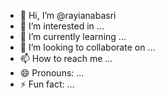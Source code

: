 - 👋 Hi, I’m @rayianabasri
- 👀 I’m interested in ...
- 🌱 I’m currently learning ...
- 💞️ I’m looking to collaborate on ...
- 📫 How to reach me ...
- 😄 Pronouns: ...
- ⚡ Fun fact: ...

<!---
rayianabasri/rayianabasri is a ✨ special ✨ repository because its `README.md` (this file) appears on your GitHub profile.
You can click the Preview link to take a look at your changes.
--->
